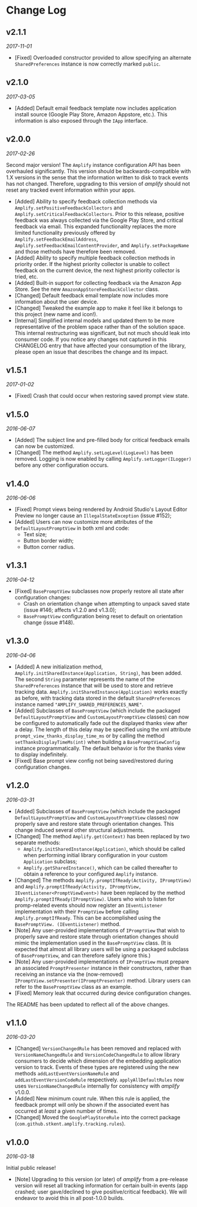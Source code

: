 # Change Log

## v2.1.1

_2017-11-01_

- [Fixed] Overloaded constructor provided to allow specifying an alternate `SharedPreferences` instance is now correctly marked `public`.

## v2.1.0

_2017-03-05_

- [Added] Default email feedback template now includes application install source (Google Play Store, Amazon Appstore, etc.). This information is also exposed through the `IApp` interface.

## v2.0.0

_2017-02-26_

Second major version! The `Amplify` instance configuration API has been overhauled significantly. This version should be backwards-compatible with 1.X versions in the sense that the information written to disk to track events has not changed. Therefore, upgrading to this version of _amplify_ should not reset any tracked event information within your apps.

- [Added] Ability to specify feedback collection methods via `Amplify.setPositiveFeedbackCollectors` and `Amplify.setCriticalFeedbackCollectors`. Prior to this release, positive feedback was always collected via the Google Play Store, and critical feedback via email. This expanded functionality replaces the more limited functionality previously offered by `Amplify.setFeedbackEmailAddress`, `Amplify.setFeedbackEmailContentProvider`, and `Amplify.setPackageName` and those methods have therefore been removed.
- [Added] Ability to specify multiple feedback collection methods in priority order. If the highest priority collector is unable to collect feedback on the current device, the next highest priority collector is tried, etc.
- [Added] Built-in support for collecting feedback via the Amazon App Store. See the new `AmazonAppStoreFeedbackCollector` class.
- [Changed] Default feedback email template now includes more information about the user device.
- [Changed] Tweaked the example app to make it feel like it belongs to this project (new name and icon!).
- [Internal] Simplified internal models and updated them to be more representative of the problem space rather than of the solution space. This internal restructuring was significant, but not much should leak into consumer code. If you notice any changes not captured in this CHANGELOG entry that have affected your consumption of the library, please open an issue that describes the change and its impact.

## v1.5.1

_2017-01-02_

- [Fixed] Crash that could occur when restoring saved prompt view state.

## v1.5.0

_2016-06-07_

- [Added] The subject line and pre-filled body for critical feedback emails can now be customized.
- [Changed] The method `Amplify.setLogLevel(LogLevel)` has been removed. Logging is now enabled by calling `Amplify.setLogger(ILogger)` before any other configuration occurs.

## v1.4.0

_2016-06-06_

- [Fixed] Prompt views being rendered by Android Studio's Layout Editor Preview no longer cause an `IllegalStateException` (issue #152);
- [Added] Users can now customize more attributes of the `DefaultLayoutPromptView` in both xml and code:
  - Text size;
  - Button border width;
  - Button corner radius.

## v1.3.1

_2016-04-12_

- [Fixed] `BasePromptView` subclasses now properly restore all state after configuration changes:
  - Crash on orientation change when attempting to unpack saved state (issue #146; affects v1.2.0 and v1.3.0);
  - `BasePromptView` configuration being reset to default on orientation change (issue #148).

## v1.3.0

_2016-04-06_

- [Added] A new initialization method, `Amplify.initSharedInstance(Application, String)`, has been added. The second `String` parameter represents the name of the `SharedPreferences` instance that will be used to store and retrieve tracking data. `Amplify.initSharedInstance(Application)` works exactly as before, with tracking data stored in the default `SharedPreferences` instance named `"AMPLIFY_SHARED_PREFERENCES_NAME"`.
- [Added] Subclasses of `BasePromptView` (which include the packaged `DefaultLayoutPromptView` and `CustomLayoutPromptView` classes) can now be configured to automatically fade out the displayed thanks view after a delay. The length of this delay may be specified using the xml attribute `prompt_view_thanks_display_time_ms` or by calling the method `setThanksDisplayTimeMs(int)` when building a  `BasePromptViewConfig` instance programmatically. The default behavior is for the thanks view to display indefinitely.
- [Fixed] Base prompt view config not being saved/restored during configuration changes.

## v1.2.0

_2016-03-31_

- [Added] Subclasses of `BasePromptView` (which include the packaged `DefaultLayoutPromptView` and `CustomLayoutPromptView` classes) now properly save and restore state through orientation changes. This change induced several other structural adjustments.
- [Changed] The method `Amplify.get(Context)` has been replaced by two separate methods:
	- `Amplify.initSharedInstance(Application)`, which should be called when performing initial library configuration in your custom `Application` subclass;
	- `Amplify.getSharedInstance()`, which can be called thereafter to obtain a reference to your configured `Amplify` instance.
- [Changed] The methods `Amplify.promptIfReady(Activity, IPromptView)` and `Amplify.promptIfReady(Activity, IPromptView, IEventListener<PromptViewEvent>)` have been replaced by the method `Amplify.promptIfReady(IPromptView)`. Users who wish to listen for promp-related events should now register an `IEventListener` implementation with their `PromptView` before calling `Amplify.promptIfReady`. This can be accomplished using the `BasePromptView.
(IEventListener)` method.
- [Note] Any user-provided implementations of `IPromptView` that wish to properly save and restore state through orientation changes should mimic the implementation used in the `BasePromptView` class. (It is expected that almost all library users will be using a packaged subclass of `BasePromptView`, and can therefore safely ignore this.)
- [Note] Any user-provided implementations of `IPromptView` must prepare an associated `PromptPresenter` instance in their constructors, rather than receiving an instance via the (now-removed) `IPromptView.setPresenter(IPromptPresenter)` method. Library users can refer to the `BasePromptView` class as an example.
- [Fixed] Memory leak that occurred during device configuration changes.

The README has been updated to reflect all of the above changes.

## v1.1.0

_2016-03-20_

- [Changed] `VersionChangedRule` has been removed and replaced with `VersionNameChangedRule` and `VersionCodeChangedRule` to allow library consumers to decide which dimension of the embedding application version to track. Events of these types are registered using the new methods `addLastEventVersionNameRule` and `addLastEventVersionCodeRule` respectively. `applyAllDefaultRules` now uses `VersionNameChangedRule` internally for consistency with _amplify_ v1.0.0.
- [Added] New minimum count rule. When this rule is applied, the feedback prompt will only be shown if the associated event has occurred at _least_ a given number of times.
- [Changed] Moved the `GooglePlayStoreRule` into the correct package (`com.github.stkent.amplify.tracking.rules`).

## v1.0.0

_2016-03-18_

Initial public release!

- [Note] Upgrading to this version (or later) of _amplify_ from a pre-release version will reset all tracking information for certain built-in events (app crashed; user gave/declined to give positive/critical feedback). We will endeavor to avoid this in all post-1.0.0 builds.
